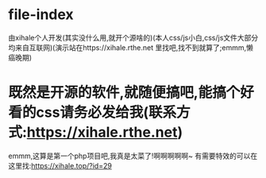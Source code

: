 # file-index
由xihale个人开发(其实没什么用,就开个源啥的)(本人css/js小白,css/js文件大部分均来自互联网)(演示站在https://xihale.rthe.net 里找吧,找不到就算了;emmm,懒癌晚期)
# 既然是开源的软件,就随便搞吧,能搞个好看的css请务必发给我(联系方式:https://xihale.rthe.net)
emmm,这算是第一个php项目吧,我真是太菜了!啊啊啊啊啊~
有需要特效的可以在这里找:https://xihale.top/?id=29
